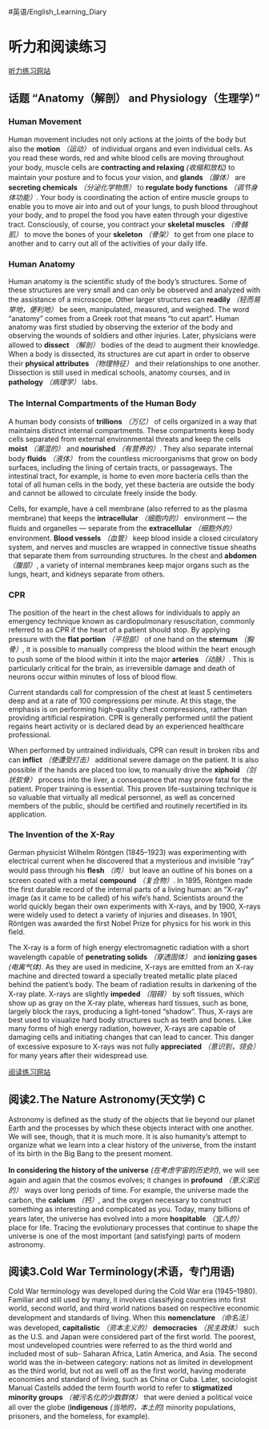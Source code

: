 #英语/English_Learning_Diary 
# 听力和阅读练习
[听力练习网站](https://tstprep.com/topic/tlpp-sample-cpr/)
## 话题 “Anatomy（解剖） and Physiology（生理学）”
### Human Movement
Human movement includes not only actions at the joints of the body but also the **motion** *（运动）* of individual organs and even individual cells. As you read these words, red and white blood cells are moving throughout your body, muscle cells are **contracting and relaxing** *(收缩和放松)* to maintain your posture and to focus your vision, and **glands** *（腺体）* are **secreting chemicals** *（分泌化学物质）* to **regulate body functions** *（调节身体功能）*. Your body is coordinating the action of entire muscle groups to enable you to move air into and out of your lungs, to push blood throughout your body, and to propel the food you have eaten through your digestive tract. Consciously, of course, you contract your **skeletal muscles** *（骨骼肌）* to move the bones of your **skeleton** *（骨架）* to get from one place to another and to carry out all of the activities of your daily life.
### Human Anatomy
Human anatomy is the scientific study of the body’s structures. Some of these structures are very small and can only be observed and analyzed with the assistance of a microscope. Other larger structures can **readily** *（轻而易举地，便利地）* be seen, manipulated, measured, and weighed. The word “anatomy” comes from a Greek root that means “to cut apart”. Human anatomy was first studied by observing the exterior of the body and observing the wounds of soldiers and other injuries. Later, physicians were allowed to **dissect** *（解剖）* bodies of the dead to augment their knowledge. When a body is dissected, its structures are cut apart in order to observe their **physical attributes** *（物理特征）* and their relationships to one another. Dissection is still used in medical schools, anatomy courses, and in **pathology** *（病理学）* labs.
### The Internal Compartments of the Human Body
A human body consists of **trillions** *（万亿）* of cells organized in a way that maintains distinct internal compartments. These compartments keep body cells separated from external environmental threats and keep the cells **moist** *（潮湿的）* and **nourished** *（有营养的）*. They also separate internal body **fluids** *（液体）* from the countless microorganisms that grow on body surfaces, including the lining of certain tracts, or passageways. The intestinal tract, for example, is home to even more bacteria cells than the total of all human cells in the body, yet these bacteria are outside the body and cannot be allowed to circulate freely inside the body.

Cells, for example, have a cell membrane (also referred to as the plasma membrane) that keeps the **intracellular** *（细胞内的）* environment — the fluids and organelles — separate from the **extracellular** *（细胞外的）* environment. **Blood vessels** *（血管）* keep blood inside a closed circulatory system, and nerves and muscles are wrapped in connective tissue sheaths that separate them from surrounding structures. In the chest and **abdomen** *（腹部）*, a variety of internal membranes keep major organs such as the lungs, heart, and kidneys separate from others.
### CPR
The position of the heart in the chest allows for individuals to apply an emergency technique known as cardiopulmonary resuscitation, commonly referred to as CPR if the heart of a patient should stop. By applying pressure with the **flat portion** *（平坦部）* of one hand on the **sternum** *（胸骨）*, it is possible to manually compress the blood within the heart enough to push some of the blood within it into the major **arteries** *（动脉）*. This is particularly critical for the brain, as irreversible damage and death of neurons occur within minutes of loss of blood flow.

Current standards call for compression of the chest at least 5 centimeters deep and at a rate of 100 compressions per minute. At this stage, the emphasis is on performing high-quality chest compressions, rather than providing artificial respiration. CPR is generally performed until the patient regains heart activity or is declared dead by an experienced healthcare professional.

When performed by untrained individuals, CPR can result in broken ribs and can **inflict** *（使遭受打击）* additional severe damage on the patient. It is also possible if the hands are placed too low, to manually drive the **xiphoid** *（剑状软骨）* process into the liver, a consequence that may prove fatal for the patient. Proper training is essential. This proven life-sustaining technique is so valuable that virtually all medical personnel, as well as concerned members of the public, should be certified and routinely recertified in its application.
### The Invention of the X-Ray
German physicist Wilhelm Röntgen (1845–1923) was experimenting with electrical current when he discovered that a mysterious and invisible “ray” would pass through his **flesh** *（肉）* but leave an outline of his bones on a screen coated with a metal **compound** *（复合物）*. In 1895, Röntgen made the first durable record of the internal parts of a living human: an “X-ray” image (as it came to be called) of his wife’s hand. Scientists around the world quickly began their own experiments with X-rays, and by 1900, X-rays were widely used to detect a variety of injuries and diseases. In 1901, Röntgen was awarded the first Nobel Prize for physics for his work in this field.

The X-ray is a form of high energy electromagnetic radiation with a short wavelength capable of **penetrating solids** *（穿透固体）* and **ionizing gases** *(电离气体)*. As they are used in medicine, X-rays are emitted from an X-ray machine and directed toward a specially treated metallic plate placed behind the patient’s body. The beam of radiation results in darkening of the X-ray plate. X-rays are slightly **impeded** *（阻碍）* by soft tissues, which show up as gray on the X-ray plate, whereas hard tissues, such as bone, largely block the rays, producing a light-toned “shadow”. Thus, X-rays are best used to visualize hard body structures such as teeth and bones. Like many forms of high energy radiation, however, X-rays are capable of damaging cells and initiating changes that can lead to cancer. This danger of excessive exposure to X-rays was not fully **appreciated** *（意识到，领会）* for many years after their widespread use.

[阅读练习网站](https://tstprep.com/topic/toefl-reading-practice-questions-sample-factual-information-questions/)
## 阅读2.The Nature Astronomy(天文学) C
Astronomy is defined as the study of the objects that lie beyond our planet Earth and the processes by which these objects interact with one another. We will see, though, that it is much more. It is also humanity’s attempt to organize what we learn into a clear history of the universe, from the instant of its birth in the Big Bang to the present moment.

**In considering the history of the universe** *(在考虑宇宙的历史时)*, we will see again and again that the cosmos evolves; it changes in **profound** *（意义深远的）* ways over long periods of time. For example, the universe made the carbon, the **calcium** *（钙）*, and the oxygen necessary to construct something as interesting and complicated as you. Today, many billions of years later, the universe has evolved into a more **hospitable** *（宜人的）* place for life. Tracing the evolutionary processes that continue to shape the universe is one of the most important (and satisfying) parts of modern astronomy.

## 阅读3.Cold War Terminology(术语，专门用语) 
Cold War terminology was developed during the Cold War era (1945–1980). Familiar and still used by many, it involves classifying countries into first world, second world, and third world nations based on respective economic development and standards of living. When this **nomenclature** *（命名法）* was developed, **capitalistic** *（资本主义的）* **democracies** *（民主政体）* such as the U.S. and Japan were considered part of the first world. The poorest, most undeveloped countries were referred to as the third world and included most of sub- Saharan Africa, Latin America, and Asia. The second world was the in-between category: nations not as limited in development as the third world, but not as well off as the first world, having moderate economies and standard of living, such as China or Cuba. Later, sociologist Manual Castells added the term fourth world to refer to **stigmatized minority groups** *（被污名化的少数群体）* that were denied a political voice all over the globe (**indigenous** *(当地的，本土的)* minority populations, prisoners, and the homeless, for example).